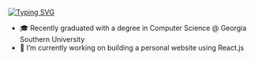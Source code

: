 <a href="https://git.io/typing-svg"><img src="https://readme-typing-svg.demolab.com?font=Georgia&size=18&duration=2000&multiline=true&random=false&width=500&height=80&lines=Wylie+Glover;Researcher+%7C+Recent+Graduate+%7C+Software+Engineer;C%2B%2B+%7C+Python+%7C+Java" alt="Typing SVG" /></a>


* 🎓 Recently graduated with a degree in Computer Science @ Georgia Southern University
* 🌱 I’m currently working on building a personal website using React.js
<!--
**wylieglover/wylieglover** is a ✨ _special_ ✨ repository because its `README.md` (this file) appears on your GitHub profile.

Here are some ideas to get you started:

- 🔭 I’m currently working on ...
- 🌱 I’m currently learning ...
- 👯 I’m looking to collaborate on ...
- 🤔 I’m looking for help with ...
- 💬 Ask me about ...
- 📫 How to reach me: ...
- 😄 Pronouns: ...
- ⚡ Fun fact: ...
-->
